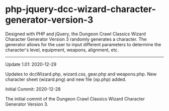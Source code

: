 # php-jquery-dcc-wizard-character-generator-version-3
Designed with PHP and jQuery, the Dungeon Crawl Classics Wizard Character Generator Version 3 randomly generates a character. The generator allows for the user to input different parameters to determine the character's level, equipment, weapons, alignment, etc.

----------------------



Update 1.01: 2020-12-29

Updates to dccWizard.php, wizard.css, gear.php and weapons.php. New character sheet (wizard.png) and new file (xp.php) added.




Initial Commit: 2020-12-28

The initial commit of the Dungeon Crawl Classics Wizard Character Generator Version 3.
